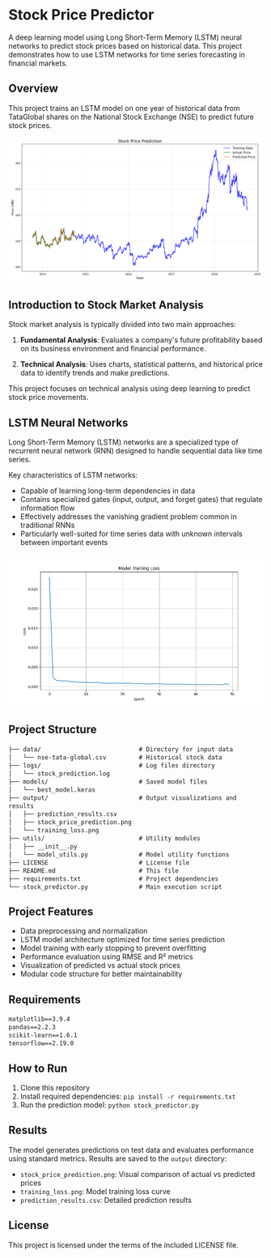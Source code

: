 # Stock Price Predictor

A deep learning model using Long Short-Term Memory (LSTM) neural networks to predict stock prices based on historical data. This project demonstrates how to use LSTM networks for time series forecasting in financial markets.

## Overview

This project trains an LSTM model on one year of historical data from TataGlobal shares on the National Stock Exchange (NSE) to predict future stock prices.

![Stock Price Prediction](output/stock_price_prediction.png)

## Introduction to Stock Market Analysis

Stock market analysis is typically divided into two main approaches:

1. **Fundamental Analysis**: Evaluates a company's future profitability based on its business environment and financial performance.

2. **Technical Analysis**: Uses charts, statistical patterns, and historical price data to identify trends and make predictions.

This project focuses on technical analysis using deep learning to predict stock price movements.

## LSTM Neural Networks

Long Short-Term Memory (LSTM) networks are a specialized type of recurrent neural network (RNN) designed to handle sequential data like time series.

Key characteristics of LSTM networks:
- Capable of learning long-term dependencies in data
- Contains specialized gates (input, output, and forget gates) that regulate information flow
- Effectively addresses the vanishing gradient problem common in traditional RNNs
- Particularly well-suited for time series data with unknown intervals between important events

![Training Loss](output/training_loss.png)

## Project Structure

```
├── data/                           # Directory for input data
│   └── nse-tata-global.csv         # Historical stock data
├── logs/                           # Log files directory
│   └── stock_prediction.log
├── models/                         # Saved model files
│   └── best_model.keras
├── output/                         # Output visualizations and results
│   ├── prediction_results.csv
│   ├── stock_price_prediction.png
│   └── training_loss.png
├── utils/                          # Utility modules
│   ├── __init__.py
│   └── model_utils.py              # Model utility functions
├── LICENSE                         # License file
├── README.md                       # This file
├── requirements.txt                # Project dependencies
└── stock_predictor.py              # Main execution script
```

## Project Features

- Data preprocessing and normalization
- LSTM model architecture optimized for time series prediction
- Model training with early stopping to prevent overfitting
- Performance evaluation using RMSE and R² metrics
- Visualization of predicted vs actual stock prices
- Modular code structure for better maintainability

## Requirements

```
matplotlib==3.9.4
pandas==2.2.3
scikit-learn==1.6.1
tensorflow==2.19.0
```

## How to Run

1. Clone this repository
2. Install required dependencies: `pip install -r requirements.txt`
3. Run the prediction model: `python stock_predictor.py`

## Results

The model generates predictions on test data and evaluates performance using standard metrics. Results are saved to the `output` directory:
- `stock_price_prediction.png`: Visual comparison of actual vs predicted prices
- `training_loss.png`: Model training loss curve
- `prediction_results.csv`: Detailed prediction results

## License

This project is licensed under the terms of the included LICENSE file.
